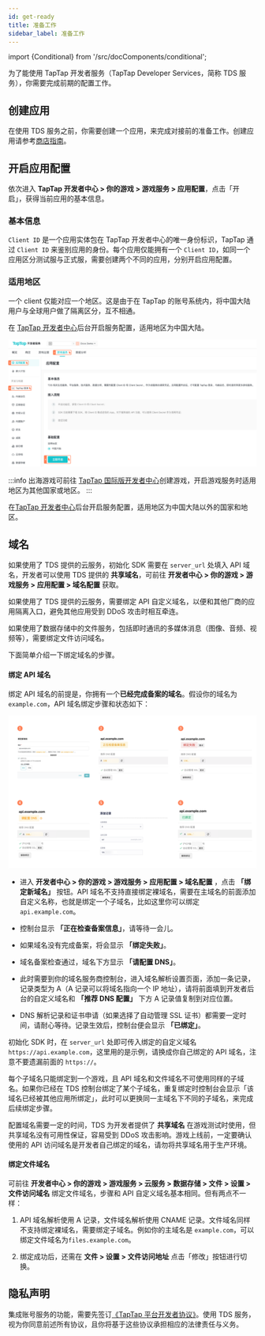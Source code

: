 ```yaml
---
id: get-ready
title: 准备工作
sidebar_label: 准备工作
---
```


import {Conditional} from '/src/docComponents/conditional';

为了能使用 TapTap 开发者服务（TapTap Developer Services，简称 TDS 服务），你需要完成前期的配置工作。

## 创建应用

在使用 TDS 服务之前，你需要创建一个应用，来完成对接前的准备工作。创建应用请参考[商店指南](/store/store-creategame/)。

## 开启应用配置

依次进入 **TapTap 开发者中心 > 你的游戏 > 游戏服务 > 应用配置**，点击「开启」，获得当前应用的基本信息。

### 基本信息

`Client ID` 是一个应用实体包在 TapTap 开发者中心的唯一身份标识，TapTap 通过 `Client ID` 来鉴别应用的身份。每个应用仅能拥有一个 `Client ID`，如同一个应用区分测试服与正式服，需要创建两个不同的应用，分别开启应用配置。

### 适用地区

<Conditional region='cn'>

一个 client 仅能对应一个地区。这是由于在 TapTap 的账号系统内，将中国大陆用户与全球用户做了隔离区分，互不相通。

在 [TapTap 开发者中心](https://developer.taptap.com/)后台开启服务配置，适用地区为中国大陆。

![](/img/tap_get_ready.png)

:::info
出海游戏可前往 [TapTap 国际版开发者中心](https://developer.taptap.io/)创建游戏，开启游戏服务时适用地区为其他国家或地区。
:::

</Conditional>

<Conditional region='global'>

在[TapTap 开发者中心](https://developer.taptap.io/)后台开启服务配置，适用地区为中国大陆以外的国家和地区。

</Conditional>

## 域名

<Conditional region='global'>

如果使用了 TDS 提供的云服务，初始化 SDK 需要在 `server_url` 处填入 API 域名，开发者可以使用 TDS 提供的 **共享域名**，可前往 **开发者中心 > 你的游戏 > 游戏服务 > 应用配置 > 域名配置** 获取。

</Conditional>

<Conditional region='cn'>

如果使用了 TDS 提供的云服务，需要绑定 API 自定义域名，以便和其他厂商的应用隔离入口，避免其他应用受到 DDoS 攻击时相互牵连。

如果使用了数据存储中的文件服务，包括即时通讯的多媒体消息（图像、音频、视频等），需要绑定文件访问域名。

下面简单介绍一下绑定域名的步骤。

#### 绑定 API 域名

绑定 API 域名的前提是，你拥有一个**已经完成备案的域名**。假设你的域名为 `example.com`，API 域名绑定步骤和状态如下：

![domain guide](/img/domain-guide.png)

* 进入 **开发者中心 > 你的游戏 > 游戏服务 > 应用配置 > 域名配置** ，点击 **「绑定新域名」** 按钮。API 域名不支持直接绑定裸域名，需要在主域名的前面添加自定义名称，也就是绑定一个子域名，比如这里你可以绑定 `api.example.com`。

* 控制台显示 **「正在检查备案信息」**，请等待一会儿。

* 如果域名没有完成备案，将会显示 **「绑定失败」**。

* 域名备案检查通过，域名下方显示 **「请配置 DNS」**。

* 此时需要到你的域名服务商控制台，进入域名解析设置页面，添加一条记录，记录类型为 A（A 记录可以将域名指向一个 IP 地址），请将前面填到开发者后台的自定义域名和 **「推荐 DNS 配置」** 下方 A 记录值复制到对应位置。

* DNS 解析记录和证书申请（如果选择了自动管理 SSL 证书）都需要一定时间，请耐心等待。记录生效后，控制台便会显示 **「已绑定」**。

初始化 SDK 时，在 `server_url` 处即可传入绑定的自定义域名 `https://api.example.com`，这里用的是示例，请换成你自己绑定的 API 域名，注意不要遗漏前面的 `https://`。

每个子域名只能绑定到一个游戏，且 API 域名和文件域名不可使用同样的子域名。如果你已经在 TDS 控制台绑定了某个子域名，重复绑定时控制台会显示「该域名已经被其他应用所绑定」，此时可以更换同一主域名下不同的子域名，来完成后续绑定步骤。

配置域名需要一定的时间，TDS 为开发者提供了 **共享域名** 在游戏测试时使用，但共享域名没有可用性保证，容易受到 DDoS 攻击影响。游戏上线前，一定要确认使用的 API 访问域名是开发者自己绑定的域名，请勿将共享域名用于生产环境。

#### 绑定文件域名

可前往 **开发者中心 > 你的游戏 > 游戏服务 > 云服务 > 数据存储 > 文件 > 设置 > 文件访问域名** 绑定文件域名，步骤和 API 自定义域名基本相同。但有两点不一样：

1. API 域名解析使用 A 记录，文件域名解析使用 CNAME 记录。文件域名同样不支持绑定裸域名，需要绑定子域名。例如你的主域名是 `example.com`，可以绑定文件域名为`files.example.com`。

2. 绑定成功后，还需在 **文件 > 设置 > 文件访问地址** 点击「修改」按钮进行切换。

</Conditional>

## 隐私声明

集成账号服务的功能，需要先签订[《TapTap 平台开发者协议》](/store/store-devagreement/)。使用 TDS 服务，视为你同意前述所有协议，且你将基于这些协议承担相应的法律责任与义务。

